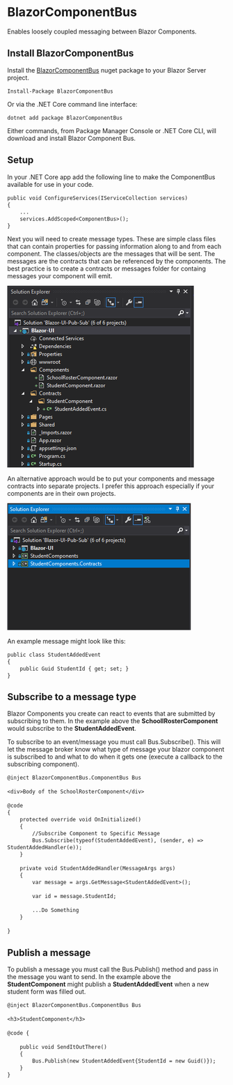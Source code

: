 # BlazorComponentBus
Enables loosely coupled messaging between Blazor Components.

## Install BlazorComponentBus

Install the [BlazorComponentBus](https://www.nuget.org/packages/BlazorComponentBus) nuget package to your Blazor Server project.
    
    Install-Package BlazorComponentBus

Or via the .NET Core command line interface:

    dotnet add package BlazorComponentBus

Either commands, from Package Manager Console or .NET Core CLI, will download and install Blazor Component Bus.

## Setup
In your .NET Core app add the following line to make the ComponentBus available for use in your code.

    public void ConfigureServices(IServiceCollection services)
    {
        ...
        services.AddScoped<ComponentBus>();
    }

Next you will need to create message types. These are simple class files that can contain properties for passing information along to and from each component. The classes/objects are the messages that will be sent. The messages are the contracts that can be referenced by the components. The best practice is to create a contracts or messages folder for containg messages your component will emit.

![Screenshot](readme-img/example-contracts.png)

An alternative approach would be to put your components and message contracts into separate projects. I prefer this approach especially if your components are in their own projects.

![Screenshot](readme-img/example-contracts-project.png)

An example message might look like this:

    public class StudentAddedEvent
    {
        public Guid StudentId { get; set; }
    }

## Subscribe to a message type

Blazor Components you create can react to events that are submitted by subscribing to them. In the example above the **SchoollRosterComponent** would subscribe to the **StudentAddedEvent**. 

To subscribe to an event/message you must call Bus.Subscribe(). This will let the message broker know what type of message your blazor component is subscribed to and what to do when it gets one (execute a callback to the subscribing component).

    @inject BlazorComponentBus.ComponentBus Bus

    <div>Body of the SchoolRosterComponent</div>
    
    @code
    {
        protected override void OnInitialized()
        {
            //Subscribe Component to Specific Message
            Bus.Subscribe(typeof(StudentAddedEvent), (sender, e) => StudentAddedHandler(e));
        }

        private void StudentAddedHandler(MessageArgs args)
        {
            var message = args.GetMessage<StudentAddedEvent>();

            var id = message.StudentId;

            ...Do Something
        }

    }

## Publish a message

To publish a message you must call the Bus.Publish() method and pass in the message you want to send. In the example above the **StudentComponent** might publish a **StudentAddedEvent** when a new student form was filled out.

    @inject BlazorComponentBus.ComponentBus Bus

    <h3>StudentComponent</h3>

    @code {

        public void SendItOutThere()
        {
            Bus.Publish(new StudentAddedEvent{StudentId = new Guid()});
        }
    }
